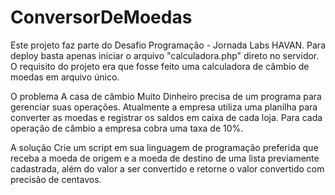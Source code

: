# ConversorDeMoedas
Este projeto faz parte do Desafio Programação - Jornada Labs HAVAN.
Para deploy basta apenas iniciar o arquivo "calculadora.php" direto no servidor.
O requisito do projeto era que fosse feito uma calculadora de câmbio de moedas em arquivo único.

O problema
A casa de câmbio Muito Dinheiro precisa de um programa para gerenciar suas operações. Atualmente a empresa utiliza uma planilha para converter as moedas e registrar os saldos em caixa de cada loja. Para cada operação de câmbio a empresa cobra uma taxa de 10%.

A solução
Crie um script em sua linguagem de programação preferida que receba a moeda de origem e a moeda de destino de uma lista previamente cadastrada, além do valor a ser convertido e retorne o valor convertido com precisão de centavos.
